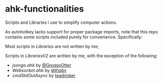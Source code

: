 # ahk-functionalities
Scripts and Libraries i use to simplify computer actions. 

As autohotkey lacks support for proper package imports, note that this repo contains some scripts included purely for convenience. Specifically:

Most scripts in *Libraries* are not written by me;

Scripts in *LibrariesV2* are written by me, with the exception of the following:
- *jsongo.ahk* by [@GroggyOtter](https://github.com/GroggyOtter)
- *Websocket.ahk* by [@thqby](https://github.com/thqby)
- *cmdStdOutAsync* by [teadrinker](https://www.autohotkey.com/boards/viewtopic.php?t=112734) 
